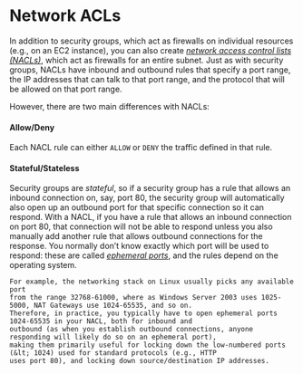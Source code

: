 # Network ACLs

In addition to security groups, which act as firewalls on individual resources (e.g., on an EC2 instance), you can also
create _[network access control lists (NACLs)](https://docs.aws.amazon.com/vpc/latest/userguide/vpc-network-acls.html)_,
which act as firewalls for an entire subnet. Just as with security groups, NACLs have inbound and outbound rules that
specify a port range, the IP addresses that can talk to that port range, and the protocol that will be allowed on that
port range.

However, there are two main differences with NACLs:

<div className="dlist">

#### Allow/Deny

Each NACL rule can either `ALLOW` or `DENY` the traffic defined in that rule.

#### Stateful/Stateless

Security groups are _stateful_, so if a security group has a rule that allows an inbound connection on, say, port 80, the security
group will automatically also open up an outbound port for that specific connection so it can respond. With a NACL,
if you have a rule that allows an inbound connection on port 80, that connection will not be able to respond unless
you also manually add another rule that allows outbound connections for the response. You normally don’t know exactly
which port will be used to respond: these are called
_[ephemeral ports](https://docs.aws.amazon.com/vpc/latest/userguide/vpc-network-acls.html#nacl-ephemeral-ports)_, and
the rules depend on the operating system.

</div>

    For example, the networking stack on Linux usually picks any available port
    from the range 32768-61000, where as Windows Server 2003 uses 1025-5000, NAT Gateways use 1024-65535, and so on.
    Therefore, in practice, you typically have to open ephemeral ports 1024-65535 in your NACL, both for inbound and
    outbound (as when you establish outbound connections, anyone responding will likely do so on an ephemeral port),
    making them primarily useful for locking down the low-numbered ports (&lt; 1024) used for standard protocols (e.g., HTTP
    uses port 80), and locking down source/destination IP addresses.
